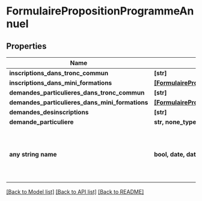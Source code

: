 # FormulairePropositionProgrammeAnnuel


## Properties
Name | Type | Description | Notes
------------ | ------------- | ------------- | -------------
**inscriptions_dans_tronc_commun** | **[str]** |  | [optional] 
**inscriptions_dans_mini_formations** | [**[FormulairePropositionProgrammeAnnuelInscriptionsDansMiniFormations]**](FormulairePropositionProgrammeAnnuelInscriptionsDansMiniFormations.md) |  | [optional] 
**demandes_particulieres_dans_tronc_commun** | **[str]** |  | [optional] 
**demandes_particulieres_dans_mini_formations** | [**[FormulairePropositionProgrammeAnnuelDemandesParticulieresDansMiniFormations]**](FormulairePropositionProgrammeAnnuelDemandesParticulieresDansMiniFormations.md) |  | [optional] 
**demandes_desinscriptions** | **[str]** |  | [optional] 
**demande_particuliere** | **str, none_type** |  | [optional] 
**any string name** | **bool, date, datetime, dict, float, int, list, str, none_type** | any string name can be used but the value must be the correct type | [optional]

[[Back to Model list]](../README.md#documentation-for-models) [[Back to API list]](../README.md#documentation-for-api-endpoints) [[Back to README]](../README.md)


